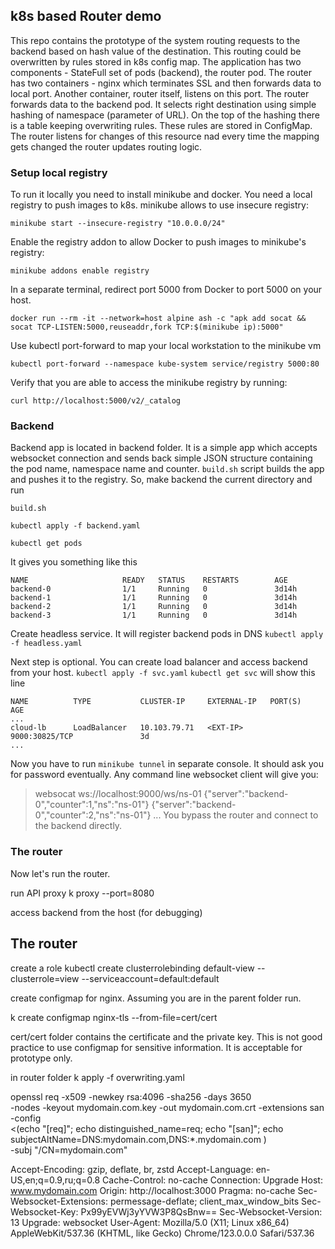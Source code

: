 ## k8s based Router demo

This repo contains the prototype of the system routing requests to the backend based on hash value of the destination. This routing could be overwritten by rules stored in k8s config map.
The application has two components - StateFull set of pods (backend), the router pod. The router has two containers - nginx which terminates SSL and then forwards data to local port. Another container, router itself, listens on this port. The router forwards data to the backend pod. It selects right destination using simple hashing of namespace (parameter of URL). On the top of the hashing there is a table keeping overwriting rules. These rules are stored in ConfigMap. The router listens for changes of this resource nad every time the mapping gets changed the router updates
routing logic.

### Setup local registry
To run it locally you need to install minikube and docker.
You need a local registry to push images to k8s. minikube allows to use insecure registry:

`minikube start --insecure-registry "10.0.0.0/24"`

Enable the registry addon to allow Docker to push images to minikube's registry:

`minikube addons enable registry`

In a separate terminal, redirect port 5000 from Docker to port 5000 on your host. 

`docker run --rm -it --network=host alpine ash -c "apk add socat && socat TCP-LISTEN:5000,reuseaddr,fork TCP:$(minikube ip):5000"`


Use kubectl port-forward to map your local workstation to the minikube vm

`kubectl port-forward --namespace kube-system service/registry 5000:80`

Verify that you are able to access the minikube registry by running:

`curl http://localhost:5000/v2/_catalog`

### Backend

Backend app is located in backend folder. It is a simple app which accepts websocket connection and sends back simple JSON structure containing the pod name, namespace name and counter. `build.sh` script builds the app and pushes it to the registry. So, make backend the current directory and run

`build.sh`

`kubectl apply -f backend.yaml`

`kubectl get pods`
 
It gives you something like this
```
NAME                     READY   STATUS    RESTARTS        AGE
backend-0                1/1     Running   0               3d14h
backend-1                1/1     Running   0               3d14h
backend-2                1/1     Running   0               3d14h
backend-3                1/1     Running   0               3d14h
```
Create headless service. It will register backend pods in DNS
`kubectl apply -f headless.yaml`

Next step is optional. You can create load balancer and access backend from your host.
`kubectl apply -f svc.yaml`
`kubectl get svc` will show this line

```
NAME          TYPE           CLUSTER-IP     EXTERNAL-IP   PORT(S)                      AGE
...
cloud-lb      LoadBalancer   10.103.79.71   <EXT-IP>     9000:30825/TCP               3d
...
```
Now you have to run `minikube tunnel` in separate console. It should ask you for password eventually.
Any command line websocket client will give you:

> websocat ws://localhost:9000/ws/ns-01
{"server":"backend-0","counter":1,"ns":"ns-01"}
{"server":"backend-0","counter":2,"ns":"ns-01"}
...
You bypass the router and connect to the backend directly.

### The router

Now let's run the router. 

run API proxy
k proxy --port=8080

access backend from the host (for debugging)



## The router
create a role 
kubectl create clusterrolebinding default-view --clusterrole=view --serviceaccount=default:default

create configmap for nginx. Assuming you are in the parent folder run.

k create configmap nginx-tls --from-file=cert/cert

cert/cert folder contains the certificate and the private key. This is not good practice to use configmap for sensitive information. It is acceptable for prototype only.

in router folder
k apply -f overwriting.yaml

openssl req -x509 -newkey rsa:4096 -sha256 -days 3650 \
  -nodes -keyout mydomain.com.key -out mydomain.com.crt -extensions san -config \
  <(echo "[req]"; 
    echo distinguished_name=req; 
    echo "[san]"; 
    echo subjectAltName=DNS:mydomain.com,DNS:*.mydomain.com
    ) \
  -subj "/CN=mydomain.com"


Accept-Encoding:
gzip, deflate, br, zstd
Accept-Language:
en-US,en;q=0.9,ru;q=0.8
Cache-Control:
no-cache
Connection:
Upgrade
Host:
www.mydomain.com
Origin:
http://localhost:3000
Pragma:
no-cache
Sec-Websocket-Extensions:
permessage-deflate; client_max_window_bits
Sec-Websocket-Key:
Px99yEVWj3yYVW3P8QsBnw==
Sec-Websocket-Version:
13
Upgrade:
websocket
User-Agent:
Mozilla/5.0 (X11; Linux x86_64) AppleWebKit/537.36 (KHTML, like Gecko) Chrome/123.0.0.0 Safari/537.36


